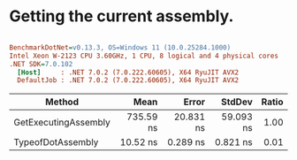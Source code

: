 # Getting the current assembly.


``` ini

BenchmarkDotNet=v0.13.3, OS=Windows 11 (10.0.25284.1000)
Intel Xeon W-2123 CPU 3.60GHz, 1 CPU, 8 logical and 4 physical cores
.NET SDK=7.0.102
  [Host]     : .NET 7.0.2 (7.0.222.60605), X64 RyuJIT AVX2
  DefaultJob : .NET 7.0.2 (7.0.222.60605), X64 RyuJIT AVX2


```
|               Method |      Mean |     Error |    StdDev | Ratio |
|--------------------- |----------:|----------:|----------:|------:|
| GetExecutingAssembly | 735.59 ns | 20.831 ns | 59.093 ns |  1.00 |
|    TypeofDotAssembly |  10.52 ns |  0.289 ns |  0.821 ns |  0.01 |
